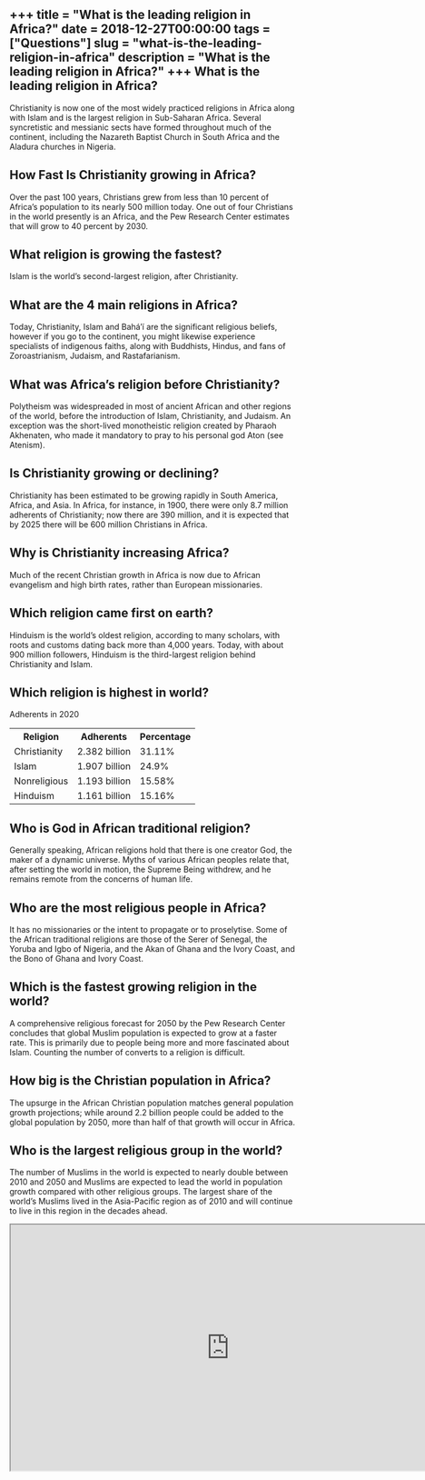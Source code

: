 +++
title = "What is the leading religion in Africa?"
date = 2018-12-27T00:00:00
tags = ["Questions"]
slug = "what-is-the-leading-religion-in-africa"
description = "What is the leading religion in Africa?"
+++
What is the leading religion in Africa?
---------------------------------------

Christianity is now one of the most widely practiced religions in Africa along with Islam and is the largest religion in Sub-Saharan Africa. Several syncretistic and messianic sects have formed throughout much of the continent, including the Nazareth Baptist Church in South Africa and the Aladura churches in Nigeria.

How Fast Is Christianity growing in Africa?
-------------------------------------------

Over the past 100 years, Christians grew from less than 10 percent of Africa’s population to its nearly 500 million today. One out of four Christians in the world presently is an Africa, and the Pew Research Center estimates that will grow to 40 percent by 2030.

What religion is growing the fastest?
-------------------------------------

Islam is the world’s second-largest religion, after Christianity.

What are the 4 main religions in Africa?
----------------------------------------

Today, Christianity, Islam and Bahá’í are the significant religious beliefs, however if you go to the continent, you might likewise experience specialists of indigenous faiths, along with Buddhists, Hindus, and fans of Zoroastrianism, Judaism, and Rastafarianism.

What was Africa’s religion before Christianity?
-----------------------------------------------

Polytheism was widespreaded in most of ancient African and other regions of the world, before the introduction of Islam, Christianity, and Judaism. An exception was the short-lived monotheistic religion created by Pharaoh Akhenaten, who made it mandatory to pray to his personal god Aton (see Atenism).

Is Christianity growing or declining?
-------------------------------------

Christianity has been estimated to be growing rapidly in South America, Africa, and Asia. In Africa, for instance, in 1900, there were only 8.7 million adherents of Christianity; now there are 390 million, and it is expected that by 2025 there will be 600 million Christians in Africa.

Why is Christianity increasing Africa?
--------------------------------------

Much of the recent Christian growth in Africa is now due to African evangelism and high birth rates, rather than European missionaries.

Which religion came first on earth?
-----------------------------------

Hinduism is the world’s oldest religion, according to many scholars, with roots and customs dating back more than 4,000 years. Today, with about 900 million followers, Hinduism is the third-largest religion behind Christianity and Islam.

Which religion is highest in world?
-----------------------------------

Adherents in 2020

<table><tr><th>Religion</th><th>Adherents</th><th>Percentage</th></tr><tr><td>Christianity</td><td>2.382 billion</td><td>31.11%</td></tr><tr><td>Islam</td><td>1.907 billion</td><td>24.9%</td></tr><tr><td>Nonreligious</td><td>1.193 billion</td><td>15.58%</td></tr><tr><td>Hinduism</td><td>1.161 billion</td><td>15.16%</td></tr></table>

Who is God in African traditional religion?
-------------------------------------------

Generally speaking, African religions hold that there is one creator God, the maker of a dynamic universe. Myths of various African peoples relate that, after setting the world in motion, the Supreme Being withdrew, and he remains remote from the concerns of human life.

Who are the most religious people in Africa?
--------------------------------------------

It has no missionaries or the intent to propagate or to proselytise. Some of the African traditional religions are those of the Serer of Senegal, the Yoruba and Igbo of Nigeria, and the Akan of Ghana and the Ivory Coast, and the Bono of Ghana and Ivory Coast.

Which is the fastest growing religion in the world?
---------------------------------------------------

A comprehensive religious forecast for 2050 by the Pew Research Center concludes that global Muslim population is expected to grow at a faster rate. This is primarily due to people being more and more fascinated about Islam. Counting the number of converts to a religion is difficult.

How big is the Christian population in Africa?
----------------------------------------------

The upsurge in the African Christian population matches general population growth projections; while around 2.2 billion people could be added to the global population by 2050, more than half of that growth will occur in Africa.

Who is the largest religious group in the world?
------------------------------------------------

The number of Muslims in the world is expected to nearly double between 2010 and 2050 and Muslims are expected to lead the world in population growth compared with other religious groups. The largest share of the world’s Muslims lived in the Asia-Pacific region as of 2010 and will continue to live in this region in the decades ahead.

<iframe allow="accelerometer; autoplay; clipboard-write; encrypted-media; gyroscope; picture-in-picture" allowfullscreen="" class="__youtube_prefs__  epyt-is-override  no-lazyload" data-no-lazy="1" data-origheight="433" data-origwidth="770" data-skipgform_ajax_framebjll="" height="433" id="_ytid_50825" loading="lazy" src="https://www.youtube.com/embed/RlHAJbj7LsM?enablejsapi=1&autoplay=0&cc_load_policy=0&cc_lang_pref=&iv_load_policy=1&loop=0&modestbranding=0&rel=1&fs=1&playsinline=0&autohide=2&theme=dark&color=red&controls=1&" title="YouTube player" width="770"></iframe>